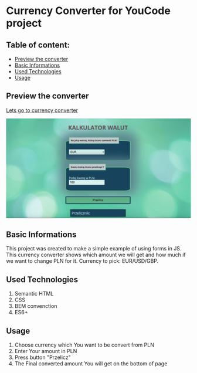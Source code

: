 # Currency Converter for YouCode project

## Table of content: 
* [Preview the converter](#currency-converter)
* [Basic Informations](#basic-information) 
* [Used Technologies](#used-technologies)
* [Usage](#usage)

## Preview the converter

[ Lets go to currency converter](https://meggcreative.github.io/currencyExchange/)

![currency converter site](images/page.jpg)
## Basic Informations

This project was created to make a simple example of using forms in JS. This currency converter shows which amount we will get and how much if we want to change PLN for it. Currency to pick: EUR/USD/GBP.

## Used Technologies
1. Semantic HTML
2. CSS
3. BEM convenction
4. ES6+ 

## Usage
1. Choose currency which You want to be convert from PLN
2. Enter Your amount in PLN
3. Press button "Przelicz"
4. The Final converted amount You will get on the bottom of page

